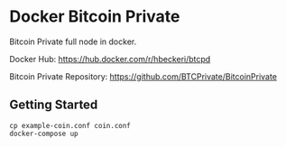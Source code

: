 # Docker Bitcoin Private

Bitcoin Private full node in docker. 

Docker Hub: https://hub.docker.com/r/hbeckeri/btcpd

Bitcoin Private Repository: https://github.com/BTCPrivate/BitcoinPrivate 

## Getting Started

```
cp example-coin.conf coin.conf
docker-compose up
```

